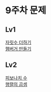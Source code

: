 # 9주차 문제
## Lv1
[자릿수 더하기](https://school.programmers.co.kr/learn/courses/30/lessons/12931)<br>
[햄버거 만들기](https://school.programmers.co.kr/learn/courses/30/lessons/133502)

## Lv2
[피보나치 수](https://school.programmers.co.kr/learn/courses/30/lessons/12945)<br>
[행렬의 곱셈](https://school.programmers.co.kr/learn/courses/30/lessons/12949)
